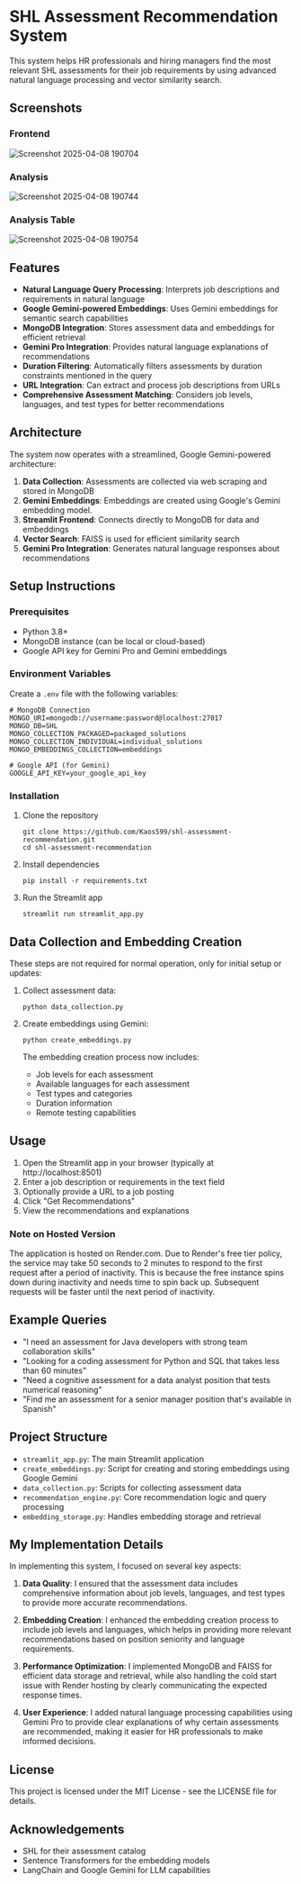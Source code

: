 # SHL Assessment Recommendation System

This system helps HR professionals and hiring managers find the most relevant SHL assessments for their job requirements by using advanced natural language processing and vector similarity search.

## Screenshots

### Frontend
![Screenshot 2025-04-08 190704](https://github.com/user-attachments/assets/f776a85f-f375-4579-a446-342206705b06)
### Analysis
![Screenshot 2025-04-08 190744](https://github.com/user-attachments/assets/a4337b72-98a2-41b3-86f2-bd54c6c8e472)
### Analysis Table
![Screenshot 2025-04-08 190754](https://github.com/user-attachments/assets/387930cc-7eb9-4ccb-8acb-2049514837be)

## Features


- **Natural Language Query Processing**: Interprets job descriptions and requirements in natural language
- **Google Gemini-powered Embeddings**: Uses Gemini embeddings for semantic search capabilities
- **MongoDB Integration**: Stores assessment data and embeddings for efficient retrieval
- **Gemini Pro Integration**: Provides natural language explanations of recommendations
- **Duration Filtering**: Automatically filters assessments by duration constraints mentioned in the query
- **URL Integration**: Can extract and process job descriptions from URLs
- **Comprehensive Assessment Matching**: Considers job levels, languages, and test types for better recommendations

## Architecture

The system now operates with a streamlined, Google Gemini-powered architecture:

1. **Data Collection**: Assessments are collected via web scraping and stored in MongoDB
2. **Gemini Embeddings**: Embeddings are created using Google's Gemini embedding model.
3. **Streamlit Frontend**: Connects directly to MongoDB for data and embeddings
4. **Vector Search**: FAISS is used for efficient similarity search
5. **Gemini Pro Integration**: Generates natural language responses about recommendations

## Setup Instructions

### Prerequisites

- Python 3.8+
- MongoDB instance (can be local or cloud-based)
- Google API key for Gemini Pro and Gemini embeddings

### Environment Variables

Create a `.env` file with the following variables:

```
# MongoDB Connection
MONGO_URI=mongodb://username:password@localhost:27017
MONGO_DB=SHL
MONGO_COLLECTION_PACKAGED=packaged_solutions
MONGO_COLLECTION_INDIVIDUAL=individual_solutions
MONGO_EMBEDDINGS_COLLECTION=embeddings

# Google API (for Gemini)
GOOGLE_API_KEY=your_google_api_key
```

### Installation

1. Clone the repository
   ```
   git clone https://github.com/Kaos599/shl-assessment-recommendation.git
   cd shl-assessment-recommendation
   ```

2. Install dependencies
   ```
   pip install -r requirements.txt
   ```

3. Run the Streamlit app
   ```
   streamlit run streamlit_app.py
   ```

## Data Collection and Embedding Creation

These steps are not required for normal operation, only for initial setup or updates:

1. Collect assessment data:
   ```
   python data_collection.py
   ```

2. Create embeddings using Gemini:
   ```
   python create_embeddings.py
   ```

   The embedding creation process now includes:
   - Job levels for each assessment
   - Available languages for each assessment
   - Test types and categories
   - Duration information
   - Remote testing capabilities

## Usage

1. Open the Streamlit app in your browser (typically at http://localhost:8501)
2. Enter a job description or requirements in the text field
3. Optionally provide a URL to a job posting
4. Click "Get Recommendations"
5. View the recommendations and explanations

### Note on Hosted Version

The application is hosted on Render.com. Due to Render's free tier policy, the service may take 50 seconds to 2 minutes to respond to the first request after a period of inactivity. This is because the free instance spins down during inactivity and needs time to spin back up. Subsequent requests will be faster until the next period of inactivity.

## Example Queries

- "I need an assessment for Java developers with strong team collaboration skills"
- "Looking for a coding assessment for Python and SQL that takes less than 60 minutes"
- "Need a cognitive assessment for a data analyst position that tests numerical reasoning"
- "Find me an assessment for a senior manager position that's available in Spanish"

## Project Structure

- `streamlit_app.py`: The main Streamlit application
- `create_embeddings.py`: Script for creating and storing embeddings using Google Gemini
- `data_collection.py`: Scripts for collecting assessment data
- `recommendation_engine.py`: Core recommendation logic and query processing
- `embedding_storage.py`: Handles embedding storage and retrieval

## My Implementation Details

In implementing this system, I focused on several key aspects:

1. **Data Quality**: I ensured that the assessment data includes comprehensive information about job levels, languages, and test types to provide more accurate recommendations.

2. **Embedding Creation**: I enhanced the embedding creation process to include job levels and languages, which helps in providing more relevant recommendations based on position seniority and language requirements.

3. **Performance Optimization**: I implemented MongoDB and FAISS for efficient data storage and retrieval, while also handling the cold start issue with Render hosting by clearly communicating the expected response times.

4. **User Experience**: I added natural language processing capabilities using Gemini Pro to provide clear explanations of why certain assessments are recommended, making it easier for HR professionals to make informed decisions.

## License

This project is licensed under the MIT License - see the LICENSE file for details.

## Acknowledgements

- SHL for their assessment catalog
- Sentence Transformers for the embedding models
- LangChain and Google Gemini for LLM capabilities
